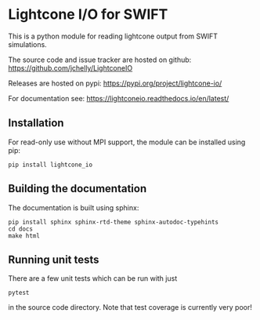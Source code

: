# Lightcone I/O for SWIFT

This is a python module for reading lightcone output from SWIFT simulations.

The source code and issue tracker are hosted on github:
https://github.com/jchelly/LightconeIO

Releases are hosted on pypi: https://pypi.org/project/lightcone-io/

For documentation see: https://lightconeio.readthedocs.io/en/latest/

## Installation

For read-only use without MPI support, the module can be installed using pip:
```
pip install lightcone_io
```

## Building the documentation

The documentation is built using sphinx:
```
pip install sphinx sphinx-rtd-theme sphinx-autodoc-typehints
cd docs
make html
```

## Running unit tests

There are a few unit tests which can be run with just
```
pytest
```
in the source code directory. Note that test coverage is currently
very poor!
